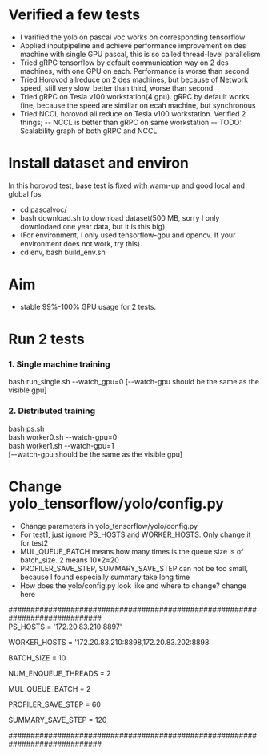 # Verified a few tests

- I varified the yolo on pascal voc works on corresponding tensorflow
- Applied inputpipeline and achieve performance improvement on des machine with single GPU pascal, this is so called thread-level parallelism
- Tried gRPC tensorflow by default communication way on 2 des machines, with one GPU on each. Performance is worse than second
- Tried Horovod allreduce on 2 des machines, but because of Network speed, still very slow. better than third, worse than second
- Tried gRPC on Tesla v100 workstation(4 gpu). gRPC by default works fine, because the speed are similiar on ecah machine, but synchronous
- Tried NCCL horovod all reduce on Tesla v100 workstation. Verified 2 things;
-- NCCL is better than gRPC on same workstation
-- TODO: Scalability graph of both gRPC and NCCL

# Install dataset and environ
In this horovod test, base test is fixed with warm-up and good local and global fps  
- cd pascalvoc/  
- bash download.sh  to download dataset(500 MB, sorry I only downlodaed one year data, but it is this big)
- (For environment, I only used tensorflow-gpu and opencv. If your environment does not work, try this). 
- cd env, bash build_env.sh


# Aim
- stable 99%-100% GPU usage for 2 tests.

#  Run 2 tests
### 1. Single machine training 
bash run_single.sh --watch_gpu=0 [--watch-gpu should be the same as the visible gpu]
### 2. Distributed training  
bash ps.sh  
bash worker0.sh --watch-gpu=0  
bash worker1.sh  --watch-gpu=1  
[--watch-gpu should be the same as the visible gpu]

# Change yolo_tensorflow/yolo/config.py
- Change parameters in yolo_tensorflow/yolo/config.py  
- For test1, just ignore PS_HOSTS and WORKER_HOSTS. Only change it for test2
- MUL_QUEUE_BATCH means how many times is the queue size is of batch_size. 2 means 10*2=20
- PROFILER_SAVE_STEP, SUMMARY_SAVE_STEP can not be too small, because I found especially summary take long time
- How does the yolo/config.py look like and where to change? change here  

#############################################################################  
PS_HOSTS  = '172.20.83.210:8897'  

WORKER_HOSTS = '172.20.83.210:8898,172.20.83.202:8898'  

BATCH_SIZE = 10  

NUM_ENQUEUE_THREADS = 2  

MUL_QUEUE_BATCH = 2  

PROFILER_SAVE_STEP = 60  

SUMMARY_SAVE_STEP = 120  

#############################################################################  
